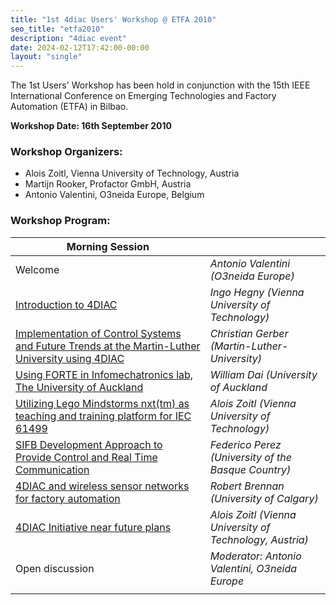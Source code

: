 ```yaml
---
title: "1st 4diac Users' Workshop @ ETFA 2010"
seo_title: "etfa2010"
description: "4diac event"
date: 2024-02-12T17:42:00-00:00
layout: "single"
---
```


The 1st Users' Workshop has been hold in conjunction with the 15th IEEE International Conference on Emerging Technologies and Factory Automation (ETFA) in Bilbao.

**Workshop Date: 16th September 2010**

### Workshop Organizers:
- Alois Zoitl, Vienna University of Technology, Austria
- Martijn Rooker, Profactor GmbH, Austria
- Antonio Valentini, O3neida Europe, Belgium

### Workshop Program:
| Morning Session |                                     |
|--------------------------------------------------------------------|-------------------------------------|
| Welcome                                                            | *Antonio Valentini (O3neida Europe)* |
| [Introduction to 4DIAC](4DIAC_UM_Talk1_Hegny.pdf) | *Ingo Hegny (Vienna University of Technology)* | |
| [Implementation of Control Systems and Future Trends at the Martin-Luther University using 4DIAC](4DIAC_UM_Talk2_Gerber.pdf) | *Christian Gerber (Martin-Luther-University)* |
| [Using FORTE in Infomechatronics lab, The University of Auckland](4DIAC_UM_Talk3_Dai.pdf) | *William Dai (University of Auckland* |
| [Utilizing Lego Mindstorms nxt(tm) as teaching and training platform for IEC 61499](4DIAC_UM_Talk4_Zoitl.pdf) | *Alois Zoitl (Vienna University of Technology)* |
| [SIFB Development Approach to Provide Control and Real Time Communication](4DIAC_UM_Talk5_Fede.pdf) | *Federico Perez (University of the Basque Country)* |
| [4DIAC and wireless sensor networks for factory automation](4DIAC_UM_Talk6_Mohamad.pdf) | *Robert Brennan (University of Calgary)* |
| [4DIAC Initiative near future plans](4DIAC_UM_Talk7_Zoitl.pdf) | *Alois Zoitl (Vienna University of Technology, Austria)* |
| Open discussion | *Moderator: Antonio Valentini, O3neida Europe* |
| | |